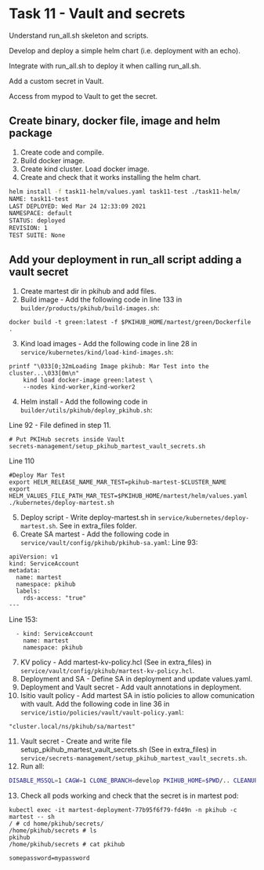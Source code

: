 # Task 11 - Vault and secrets

Understand run_all.sh skeleton and scripts.

Develop and deploy a simple helm chart (i.e. deployment with an echo).

Integrate with run_all.sh to deploy it when calling run_all.sh.

Add a custom secret in Vault.

Access from mypod to Vault to get the secret.

## Create binary, docker file, image and helm package

1. Create code and compile. 
2. Build docker image.
3. Create kind cluster. Load docker image.
4. Create and check that it works installing the helm chart.

```bash
helm install -f task11-helm/values.yaml task11-test ./task11-helm/
NAME: task11-test
LAST DEPLOYED: Wed Mar 24 12:33:09 2021
NAMESPACE: default
STATUS: deployed
REVISION: 1
TEST SUITE: None
```

## Add your deployment in run_all script adding a vault secret

1. Create martest dir in pkihub and add files.
2. Build image - Add the following code in line 133 in `builder/products/pkihub/build-images.sh`:
```
docker build -t green:latest -f $PKIHUB_HOME/martest/green/Dockerfile .
```
3. Kind load images - Add the following code in line 28 in `service/kubernetes/kind/load-kind-images.sh`:
```
printf "\033[0;32mLoading Image pkihub: Mar Test into the cluster...\033[0m\n"
    kind load docker-image green:latest \
    --nodes kind-worker,kind-worker2
```
4. Helm install - Add the following code in `builder/utils/pkihub/deploy_pkihub.sh`:

Line 92 - File defined in step 11.
```
# Put PKIHub secrets inside Vault
secrets-management/setup_pkihub_martest_vault_secrets.sh
```
Line 110
```
#Deploy Mar Test
export HELM_RELEASE_NAME_MAR_TEST=pkihub-martest-$CLUSTER_NAME
export HELM_VALUES_FILE_PATH_MAR_TEST=$PKIHUB_HOME/martest/helm/values.yaml
./kubernetes/deploy-martest.sh
```
5. Deploy script - Write deploy-martest.sh in `service/kubernetes/deploy-martest.sh`. See in extra_files folder.
6. Create SA martest  -  Add the following code in `service/vault/config/pkihub/pkihub-sa.yaml`:
Line 93:
```
apiVersion: v1
kind: ServiceAccount
metadata:
  name: martest
  namespace: pkihub
  labels:
    rds-access: "true"
---
```

Line 153:
```
  - kind: ServiceAccount
    name: martest
    namespace: pkihub
``` 
7. KV policy - Add martest-kv-policy.hcl (See in extra_files) in `service/vault/config/pkihub/martest-kv-policy.hcl`.
8. Deployment and SA - Define SA in deployment and update values.yaml.
9. Deployment and Vault secret - Add vault annotations in deployment.
10. Isitio vault policy - Add martest SA in istio policies to allow comunication with vault. Add the following code in line 36 in `service/istio/policies/vault/vault-policy.yaml`:
```
"cluster.local/ns/pkihub/sa/martest"
```
11. Vault secret - Create and write file setup_pkihub_martest_vault_secrets.sh (See in extra_files) in `service/secrets-management/setup_pkihub_martest_vault_secrets.sh`.
12. Run all:
```bash
DISABLE_MSSQL=1 CAGW=1 CLONE_BRANCH=develop PKIHUB_HOME=$PWD/.. CLEANUP=off HMAC=1 utils/pkihub/run_all.sh
```
13. Check all pods working and check that the secret is in martest pod:
```
kubectl exec -it martest-deployment-77b95f6f79-fd49n -n pkihub -c martest -- sh 
/ # cd home/pkihub/secrets/
/home/pkihub/secrets # ls
pkihub
/home/pkihub/secrets # cat pkihub

somepassword=mypassword
```
